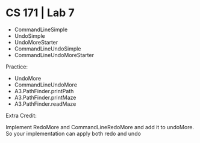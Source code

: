 # CS 171 | Lab 7

- CommandLineSimple
- UndoSimple
- UndoMoreStarter
- CommandLineUndoSimple
- CommandLineUndoMoreStarter

Practice:

- UndoMore
- CommandLineUndoMore
- A3.PathFinder.printPath
- A3.PathFinder.printMaze 
- A3.PathFinder.readMaze

Extra Credit: 

Implement RedoMore and CommandLineRedoMore and add it to undoMore. So your implementation can apply both redo and undo 
